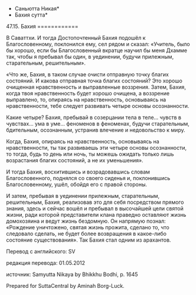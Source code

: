 * Саньютта Никая*
* Бахия сутта*

47\.15\. Бахия
\=\=\=\=\=\=\=\=\=\=\=\=

В Саваттхи\. И тогда Достопочтенный Бахия подошёл к Благословенному, поклонился ему, сел рядом и сказал: «Учитель, было бы хорошо, если бы Благословенный вкратце научил бы меня Дхамме так, чтобы я пребывал бы один, в уединении, будучи прилежным, старательным, решительным»\.

«Что же, Бахия, в таком случае очисти отправную точку благих состояний\. И какова отправная точка благих состояний? Это хорошо очищенная нравственность и выправленные воззрения\. Затем, Бахия, когда твоя нравственность будет хорошо очищена, а воззрение выправлено, то, опираясь на нравственность, основываясь на нравственности, тебе следует развивать четыре основы осознанности\.

Какие четыре? Бахия, пребывай в созерцании тела в теле… чувств в чувствах… ума в уме… феноменов в феноменах, будучи старательным, бдительным, осознанным, устранив влечение и недовольство к миру\.

Когда, Бахия, опираясь на нравственность, основываясь на нравственности, ты так развиваешь эти четыре основы осознанности, то тогда, будь то день или ночь, ты можешь ожидать только лишь возрастания благих состояний, а не их уменьшения»\.

И тогда Бахия, восхитившись и возрадовавшись словам Благословенного, поднялся со своего сиденья и, поклонившись Благословенному, ушёл, обойдя его с правой стороны\.

И затем, пребывая в уединении прилежным, старательным, решительным, Бахия, реализовав это для себя посредством прямого знания, здесь и сейчас вошёл и пребывал в высочайшей цели святой жизни, ради которой представители клана праведно оставляют жизнь домохозяина и ведут жизнь бездомную\. Он напрямую познал: «Рождение уничтожено, святая жизнь прожита, сделано то, что следовало сделать, не будет более возвращения в какое\-либо состояние существования»\. Так Бахия стал одним из арахантов\.

Перевод с английского: SV

редакция перевода: 01\.05\.2012

источник: Samyutta Nikaya by Bhikkhu Bodhi, p\. 1645

Prepared for SuttaCentral by Aminah Borg\-Luck\.